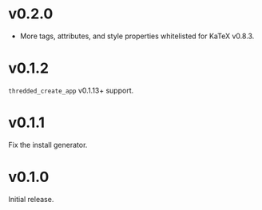 # v0.2.0

* More tags, attributes, and style properties whitelisted for KaTeX v0.8.3.

# v0.1.2

`thredded_create_app` v0.1.13+ support.

# v0.1.1

Fix the install generator.

# v0.1.0

Initial release.
